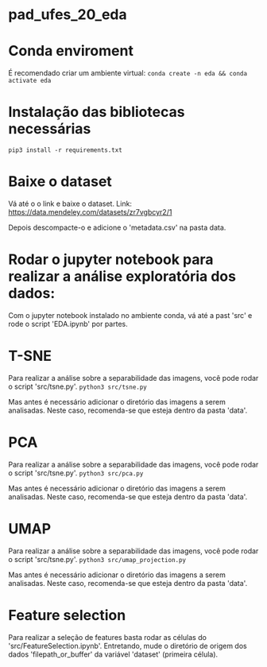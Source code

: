 # pad_ufes_20_eda
# Conda enviroment 
É recomendado criar um ambiente virtual:
`conda create -n eda && conda activate eda`

# Instalação das bibliotecas necessárias
`pip3 install -r requirements.txt`
# Baixe o dataset
Vá até o o link e baixe o dataset. Link: https://data.mendeley.com/datasets/zr7vgbcyr2/1
 
Depois descompacte-o e adicione o 'metadata.csv' na pasta data.

# Rodar o jupyter notebook para realizar a análise exploratória dos dados:
Com o jupyter notebook instalado no ambiente conda, vá até a past 'src' e rode o script 'EDA.ipynb' por partes.

# T-SNE
Para realizar a análise sobre a separabilidade das imagens, você pode rodar o script 'src/tsne.py'.
`python3 src/tsne.py`

Mas antes é necessário adicionar o diretório das imagens a serem analisadas. Neste caso, recomenda-se que esteja dentro da pasta 'data'.

# PCA
Para realizar a análise sobre a separabilidade das imagens, você pode rodar o script 'src/tsne.py'.
`python3 src/pca.py`

Mas antes é necessário adicionar o diretório das imagens a serem analisadas. Neste caso, recomenda-se que esteja dentro da pasta 'data'.

# UMAP
Para realizar a análise sobre a separabilidade das imagens, você pode rodar o script 'src/tsne.py'.
`python3 src/umap_projection.py`

Mas antes é necessário adicionar o diretório das imagens a serem analisadas. Neste caso, recomenda-se que esteja dentro da pasta 'data'.

# Feature selection
Para realizar a seleção de features basta rodar as células do 'src/FeatureSelection.ipynb'. Entretando, mude o diretório de origem dos dados 'filepath_or_buffer' da variável 'dataset' (primeira célula).